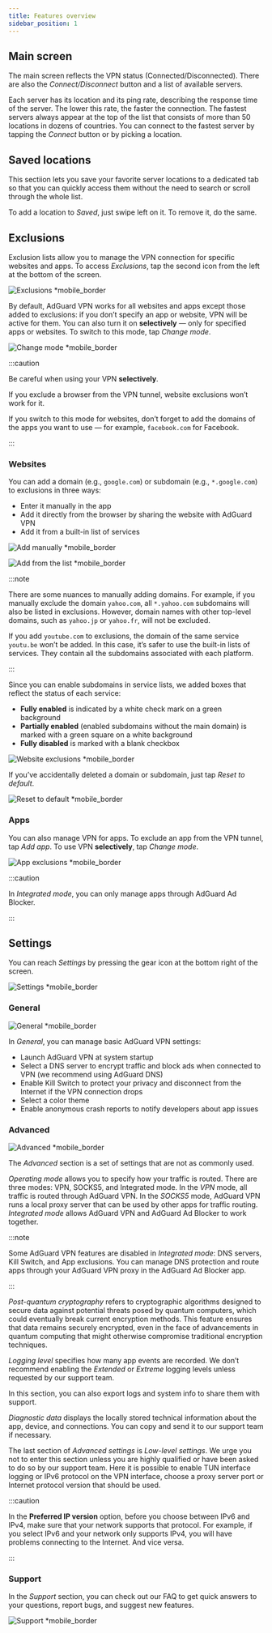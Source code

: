 ```yaml
---
title: Features overview
sidebar_position: 1
---
```


## Main screen

The main screen reflects the VPN status (Connected/Disconnected). There are also the *Connect/Disconnect* button and a list of available servers.

Each server has its location and its ping rate, describing the response time of the server. The lower this rate, the faster the connection. The fastest servers always appear at the top of the list that consists of more than 50 locations in dozens of countries. You can connect to the fastest server by tapping the *Connect* button or by picking a location.

## Saved locations

This sectiion lets you save your favorite server locations to a dedicated tab so that you can quickly access them without the need to search or scroll through the whole list.

To add a location to *Saved*, just swipe left on it. To remove it, do the same.

## Exclusions

Exclusion lists allow you to manage the VPN connection for specific websites and apps. To access *Exclusions*, tap the second icon from the left at the bottom of the screen.

![Exclusions *mobile_border](https://cdn.adguard-vpn.com/content/kb/vpn/android/exclusions.jpg)

By default, AdGuard VPN works for all websites and apps except those added to exclusions: if you don’t specify an app or website, VPN will be active for them. You can also turn it on **selectively** — only for specified apps or websites. To switch to this mode, tap *Change mode*.

![Change mode *mobile_border](https://cdn.adguard-vpn.com/content/kb/vpn/android/change_mode.jpg)

:::caution

Be careful when using your VPN **selectively**.

If you exclude a browser from the VPN tunnel, website exclusions won’t work for it.

If you switch to this mode for websites, don’t forget to add the domains of the apps you want to use — for example, `facebook.com` for Facebook.

:::

### Websites

You can add a domain (e.g., `google.com`) or subdomain (e.g., `*.google.com`) to exclusions in three ways:

- Enter it manually in the app
- Add it directly from the browser by sharing the website with AdGuard VPN
- Add it from a built-in list of services

![Add manually *mobile_border](https://cdn.adguard-vpn.com/content/kb/vpn/android/manually.jpg)

![Add from the list *mobile_border](https://cdn.adguard-vpn.com/content/kb/vpn/android/from_list.jpg)

:::note

There are some nuances to manually adding domains. For example, if you manually exclude the domain `yahoo.com`, all `*.yahoo.com` subdomains will also be listed in exclusions. However, domain names with other top-level domains, such as `yahoo.jp` or `yahoo.fr`, will not be excluded.

If you add `youtube.com` to exclusions, the domain of the same service `youtu.be` won’t be added. In this case, it’s safer to use the built-in lists of services. They contain all the subdomains associated with each platform.

:::

Since you can enable subdomains in service lists, we added boxes that reflect the status of each service:

- **Fully enabled** is indicated by a white check mark on a green background
- **Partially enabled** (enabled subdomains without the main domain) is marked with a green square on a white background
- **Fully disabled** is marked with a blank checkbox

![Website exclusions *mobile_border](https://cdn.adguard-vpn.com/content/kb/vpn/android/websites.png)

If you’ve accidentally deleted a domain or subdomain, just tap *Reset to default*.

![Reset to default *mobile_border](https://cdn.adguard-vpn.com/content/kb/vpn/android/reset.jpg)

### Apps

You can also manage VPN for apps. To exclude an app from the VPN tunnel, tap *Add app*. To use VPN **selectively**, tap *Change mode*.

![App exclusions *mobile_border](https://cdn.adguard-vpn.com/content/kb/vpn/android/apps.jpg)

:::caution

In *Integrated mode*, you can only manage apps through AdGuard Ad Blocker.

:::

## Settings

You can reach *Settings* by pressing the gear icon at the bottom right of the screen.

![Settings *mobile_border](https://cdn.adguard-vpn.com/content/kb/vpn/android/settings.jpg)

### General

![General *mobile_border](https://cdn.adguard-vpn.com/content/kb/vpn/android/general.jpg)

In *General*, you can manage basic AdGuard VPN settings:

- Launch AdGuard VPN at system startup
- Select a DNS server to encrypt traffic and block ads when connected to VPN (we recommend using AdGuard DNS)
- Enable Kill Switch to protect your privacy and disconnect from the Internet if the VPN connection drops
- Select a color theme
- Enable anonymous crash reports to notify developers about app issues

### Advanced

![Advanced *mobile_border](https://cdn.adtidy.org/blog/new/mbc4icryptoon.png)

The *Advanced* section is a set of settings that are not as commonly used.

*Operating mode* allows you to specify how your traffic is routed. There are three modes: VPN, SOCKS5, and Integrated mode. In the *VPN* mode, all traffic is routed through AdGuard VPN. In the *SOCKS5* mode, AdGuard VPN runs a local proxy server that can be used by other apps for traffic routing. *Integrated mode* allows AdGuard VPN and AdGuard Ad Blocker to work together.

:::note

Some AdGuard VPN features are disabled in *Integrated mode*: DNS servers, Kill Switch, and App exclusions. You can manage DNS protection and route apps through your AdGuard VPN proxy in the AdGuard Ad Blocker app.

:::

*Post-quantum cryptography* refers to cryptographic algorithms designed to secure data against potential threats posed by quantum computers, which could eventually break current encryption methods. This feature ensures that data remains securely encrypted, even in the face of advancements in quantum computing that might otherwise compromise traditional encryption techniques.

*Logging level* specifies how many app events are recorded. We don’t recommend enabling the *Extended* or *Extreme* logging levels unless requested by our support team.

In this section, you can also export logs and system info to share them with support.

*Diagnostic data* displays the locally stored technical information about the app, device, and connections. You can copy and send it to our support team if necessary.

The last section of *Advanced settings* is *Low-level settings*. We urge you not to enter this section unless you are highly qualified or have been asked to do so by our support team. Here it is possible to enable TUN interface logging or IPv6 protocol on the VPN interface, choose a proxy server port or Internet protocol version that should be used.

:::caution

In the **Preferred IP version** option, before you choose between IPv6 and IPv4, make sure that your network supports that protocol. For example, if you select IPv6 and your network only supports IPv4, you will have problems connecting to the Internet. And vice versa.

:::

### Support

In the *Support* section, you can check out our FAQ to get quick answers to your questions, report bugs, and suggest new features.

![Support *mobile_border](https://cdn.adguard-vpn.com/content/kb/vpn/android/support.jpg)
